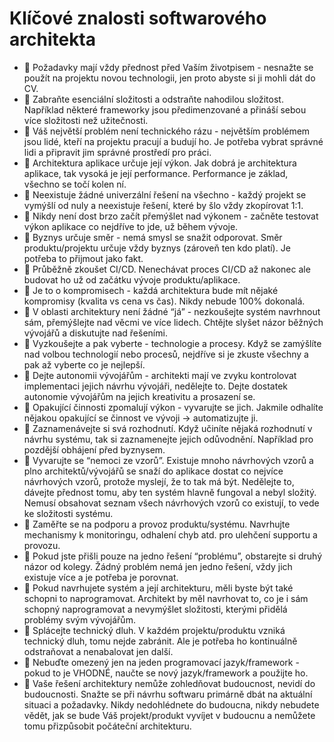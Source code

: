 # Klíčové znalosti softwarového architekta

- 💚 Požadavky mají vždy přednost před Vaším životpisem - nesnažte se použít na projektu novou technologii, jen proto abyste si ji mohli dát do CV.
- 💚 Zabraňte esenciální složitosti a odstraňte nahodilou složitost. Například některé frameworky jsou předimenzované a přináší sebou více složitosti než užitečnosti.
- 💚 Váš největší problém není technického rázu - největším problémem jsou lidé, kteří na projektu pracují a budují ho. Je potřeba vybrat správné lidi a připravit jim správné prostředí pro práci.
- 💚 Architektura aplikace určuje její výkon. Jak dobrá je architektura aplikace, tak vysoká je její performance. Performance je základ, všechno se točí kolen ní.
- 💚 Neexistuje žádné univerzální řešení na všechno - každý projekt se vymýšlí od nuly a neexistuje řešení, které by šlo vždy zkopírovat 1:1.
- 💚 Nikdy není dost brzo začít přemýšlet nad výkonem - začněte testovat výkon aplikace co nejdříve to jde, už během vývoje.
- 💚 Byznys určuje směr - nemá smysl se snažit odporovat. Směr produktu/projektu určuje vždy byznys (zároveň ten kdo platí). Je potřeba to přijmout jako fakt.
- 💚 Průběžně zkoušet CI/CD. Nenechávat proces CI/CD až nakonec ale budovat ho už od začátku vývoje produktu/aplikace.
- 💚 Je to o kompromisech - každá architektura bude mít nějaké kompromisy (kvalita vs cena vs čas). Nikdy nebude 100% dokonalá.
- 💚 V oblasti architektury není žádné “já” - nezkoušejte systém navrhnout sám, přemýšlejte nad věcmi ve více lidech. Chtějte slyšet názor běžných vývojářů a diskutujte nad řešeními.
- 💚 Vyzkoušejte a pak vyberte - technologie a procesy. Když se zamýšlíte nad volbou technologií nebo procesů, nejdříve si je zkuste všechny a pak až vyberte co je nejlepší.
- 💚 Dejte autonomii vývojářům - architekti mají ve zvyku kontrolovat implementaci jejich návrhu vývojáři, nedělejte to. Dejte dostatek autonomie vývojářům na jejich kreativitu a prosazení se.
- 💚 Opakující činnosti zpomalují výkon - vyvarujte se jich. Jakmile odhalíte nějakou opakující se činnost ve vývoji → automatizujte ji.
- 💚 Zaznamenávejte si svá rozhodnutí. Když učiníte nějaká rozhodnutí v návrhu systému, tak si zaznamenejte jejich odůvodnění. Například pro pozdější obhájení před byznysem.
- 💚 Vyvarujte se “nemoci ze vzorů”. Existuje mnoho návrhových vzorů a plno architektů/vývojářů se snaží do aplikace dostat co nejvíce návrhových vzorů, protože myslejí, že to tak má být. Nedělejte to, dávejte přednost tomu, aby ten systém hlavně fungoval a nebyl složitý. Nemusí obsahovat seznam všech návrhových vzorů co existují, to vede ke složitosti systému.
- 💚 Zaměřte se na podporu a provoz produktu/systému. Navrhujte mechanismy k monitoringu, odhalení chyb atd. pro ulehčení supportu a provozu.
- 💚 Pokud jste přišli pouze na jedno řešení “problému”, obstarejte si druhý názor od kolegy. Žádný problém nemá jen jedno řešení, vždy jich existuje více a je potřeba je porovnat.
- 💚 Pokud navrhujete systém a její architekturu, měli byste být také schopni to naprogramovat. Architekt by měl navrhovat to, co je i sám schopný naprogramovat a nevymýšlet složitosti, kterými přidělá problémy svým vývojářům.
- 💚 Splácejte technický dluh. V každém projektu/produktu vzniká technický dluh, tomu nejde zabránit. Ale je potřeba ho kontinuálně odstraňovat a nenabalovat jen další.
- 💚 Nebuďte omezený jen na jeden programovací jazyk/framework - pokud to je VHODNÉ, naučte se nový jazyk/framework a použijte ho.
- 💚 Vaše řešení architektury nemůže zohledňovat budoucnost, nevidí do budoucnosti. Snažte se při návrhu softwaru primárně dbát na aktuální situaci a požadavky. Nikdy nedohlédnete do budoucna, nikdy nebudete vědět, jak se bude Váš projekt/produkt vyvíjet v budoucnu a nemůžete tomu přizpůsobit počáteční architekturu.